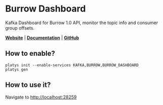 # Burrow Dashboard

Kafka Dashboard for Burrow 1.0 API, monitor the topic info and consumer group offsets. 
 
**[Website](https://github.com/joway/burrow-dashboard)** | **[Documentation](https://github.com/joway/burrow-dashboard)** | **[GitHub](https://github.com/joway/burrow-dashboard)**

## How to enable?

```
platys init --enable-services KAFKA,BURROW,BURROW_DASHBOARD
platys gen
```

## How to use it?

Navigate to <http://localhost:28259>